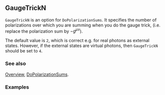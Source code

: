 ## GaugeTrickN

`GaugeTrickN` is an option for `DoPolarizationSums`. It specifies the number of polarizations over which you are summing when you do the gauge trick, (i.e. replace the polarization sum by $- g^{\mu \nu}$).

The default value is `2`, which is correct e.g. for real photons as external states. However, if the external states are virtual photons, then `GaugeTrickN` should be set to `4`.

### See also

[Overview](Extra/FeynCalc.md), [DoPolarizationSums](DoPolarizationSums.md).

### Examples
